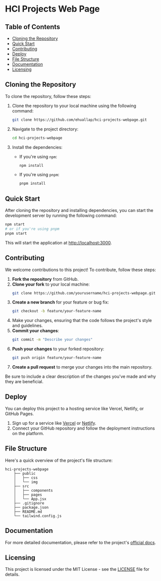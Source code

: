 # HCI Projects Web Page

## Table of Contents

- [Cloning the Repository](#cloning-the-repository)
- [Quick Start](#quick-start)
- [Contributing](#contributing)
- [Deploy](#deploy)
- [File Structure](#file-structure)
- [Documentation](#documentation)
- [Licensing](#licensing)

## Cloning the Repository

To clone the repository, follow these steps:

1. Clone the repository to your local machine using the following command:
   ```bash
   git clone https://github.com/ehuallap/hci-projects-webpage.git
   ```

2. Navigate to the project directory:
   ```bash
   cd hci-projects-webpage
   ```

3. Install the dependencies:
   - If you're using `npm`:
     ```bash
     npm install
     ```
   - If you're using `pnpm`:
     ```bash
     pnpm install
     ```

## Quick Start

After cloning the repository and installing dependencies, you can start the development server by running the following command:

```bash
npm start
# or if you're using pnpm
pnpm start
```

This will start the application at [http://localhost:3000](http://localhost:3000).

## Contributing

We welcome contributions to this project! To contribute, follow these steps:

1. **Fork the repository** from GitHub.
2. **Clone your fork** to your local machine:
   ```bash
   git clone https://github.com/yourusername/hci-projects-webpage.git
   ```
3. **Create a new branch** for your feature or bug fix:
   ```bash
   git checkout -b feature/your-feature-name
   ```
4. Make your changes, ensuring that the code follows the project's style and guidelines.
5. **Commit your changes**:
   ```bash
   git commit -m "Describe your changes"
   ```
6. **Push your changes** to your forked repository:
   ```bash
   git push origin feature/your-feature-name
   ```
7. **Create a pull request** to merge your changes into the main repository.

Be sure to include a clear description of the changes you've made and why they are beneficial.

## Deploy

You can deploy this project to a hosting service like Vercel, Netlify, or GitHub Pages.

1. Sign up for a service like [Vercel](https://vercel.com/) or [Netlify](https://www.netlify.com/).
2. Connect your GitHub repository and follow the deployment instructions on the platform.

## File Structure

Here's a quick overview of the project's file structure:

```
hci-projects-webpage
    ├── public
    │   ├── css
    │   └── img
    ├── src
    │   ├── components
    │   ├── pages
    │   └── App.jsx
    ├── .gitignore
    ├── package.json
    ├── README.md
    └── tailwind.config.js
```

## Documentation

For more detailed documentation, please refer to the project's [official docs](https://example.com/docs).

## Licensing

This project is licensed under the MIT License - see the [LICENSE](LICENSE) file for details.
